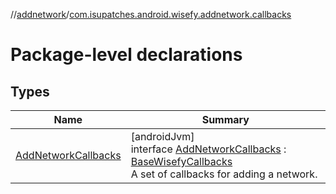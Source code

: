 //[addnetwork](../../index.md)/[com.isupatches.android.wisefy.addnetwork.callbacks](index.md)

# Package-level declarations

## Types

| Name | Summary |
|---|---|
| [AddNetworkCallbacks](-add-network-callbacks/index.md) | [androidJvm]<br>interface [AddNetworkCallbacks](-add-network-callbacks/index.md) : [BaseWisefyCallbacks](../../../core/core/com.isupatches.android.wisefy.core.base/-base-wisefy-callbacks/index.md)<br>A set of callbacks for adding a network. |
